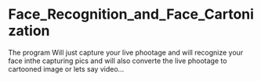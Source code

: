 # Face_Recognition_and_Face_Cartonization 
 The program Will just capture your live phootage and will recognize your face inthe capturing pics and will also converte the live phootage to cartooned image or lets say video...
